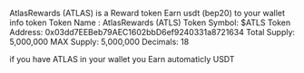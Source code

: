 
AtlasRewards (ATLAS)
is a Reward token 
Earn usdt (bep20)  to your wallet 
info token
Token Name : AtlasRewards (ATLS)
Token Symbol: $ATLS
Token Address: 0x03dd7EEBeb79AEC1602bbD6ef9240331a8721634
Total Supply: 5,000,000
MAX  Supply: 5,000,000
Decimals: 18

if you have ATLAS in your wallet 
you Earn automaticly USDT
